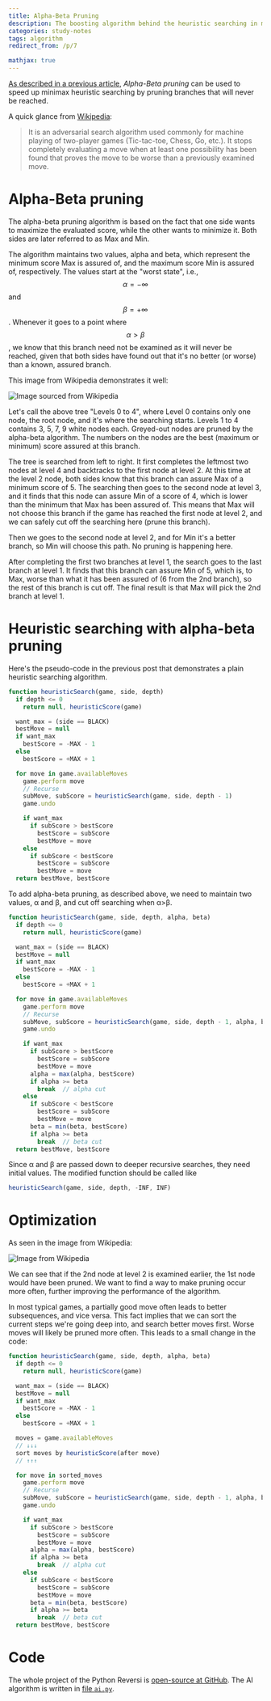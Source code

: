 ```yaml
---
title: Alpha-Beta Pruning
description: The boosting algorithm behind the heuristic searching in my Reversi game
categories: study-notes
tags: algorithm
redirect_from: /p/7

mathjax: true
---
```


[As described in a previous article][1], *Alpha-Beta pruning* can be used to speed up minimax heuristic searching by pruning branches that will never be reached.

A quick glance from [Wikipedia][wk]:

> It is an adversarial search algorithm used commonly for machine playing of two-player games (Tic-tac-toe, Chess, Go, etc.).
> It stops completely evaluating a move when at least one possibility has been found that proves the move to be worse than a previously examined move.

# Alpha-Beta pruning

The alpha-beta pruning algorithm is based on the fact that one side wants to maximize the evaluated score, while the other wants to minimize it. Both sides are later referred to as Max and Min.

The algorithm maintains two values, alpha and beta, which represent the minimum score Max is assured of, and the maximum score Min is assured of, respectively. The values start at the "worst state", i.e., $$\alpha=-\infty$$ and $$\beta=+\infty$$. Whenever it goes to a point where $$\alpha\gt\beta$$, we know that this branch need not be examined as it will never be reached, given that both sides have found out that it's no better (or worse) than a known, assured branch.

This image from Wikipedia demonstrates it well:

![Image sourced from Wikipedia][2]

Let's call the above tree "Levels 0 to 4", where Level 0 contains only one node, the root node, and it's where the searching starts.
Levels 1 to 4 contains 3, 5, 7, 9 white nodes each. Greyed-out nodes are pruned by the alpha-beta algorithm. The numbers on the nodes are the best (maximum or minimum) score assured at this branch.

The tree is searched from left to right. It first completes the leftmost two nodes at level 4 and backtracks to the first node at level 2. At this time at the level 2 node, both sides know that this branch can assure Max of a minimum score of 5. The searching then goes to the second node at level 3, and it finds that this node can assure Min of a score of 4, which is lower than the minimum that Max has been assured of. This means that Max will not choose this branch if the game has reached the first node at level 2, and we can safely cut off the searching here (prune this branch).

Then we goes to the second node at level 2, and for Min it's a better branch, so Min will choose this path. No pruning is happening here.

After completing the first two branches at level 1, the search goes to the last branch at level 1. It finds that this branch can assure Min of 5, which is, to Max, worse than what it has been assured of (6 from the 2nd branch), so the rest of this branch is cut off. The final result is that Max will pick the 2nd branch at level 1.

# Heuristic searching with alpha-beta pruning

Here's the pseudo-code in the previous post that demonstrates a plain heuristic searching algorithm.

```javascript
function heuristicSearch(game, side, depth)
  if depth <= 0
    return null, heuristicScore(game)

  want_max = (side == BLACK)
  bestMove = null
  if want_max
    bestScore = -MAX - 1
  else
    bestScore = +MAX + 1

  for move in game.availableMoves
    game.perform move
    // Recurse
    subMove, subScore = heuristicSearch(game, side, depth - 1)
    game.undo

    if want_max
      if subScore > bestScore
        bestScore = subScore
        bestMove = move
    else
      if subScore < bestScore
        bestScore = subScore
        bestMove = move
  return bestMove, bestScore
```

To add alpha-beta pruning, as described above, we need to maintain two values, &alpha; and &beta;, and cut off searching when &alpha;&gt;&beta;.

```javascript
function heuristicSearch(game, side, depth, alpha, beta)
  if depth <= 0
    return null, heuristicScore(game)

  want_max = (side == BLACK)
  bestMove = null
  if want_max
    bestScore = -MAX - 1
  else
    bestScore = +MAX + 1

  for move in game.availableMoves
    game.perform move
    // Recurse
    subMove, subScore = heuristicSearch(game, side, depth - 1, alpha, beta)
    game.undo

    if want_max
      if subScore > bestScore
        bestScore = subScore
        bestMove = move
      alpha = max(alpha, bestScore)
      if alpha >= beta
        break  // alpha cut
    else
      if subScore < bestScore
        bestScore = subScore
        bestMove = move
      beta = min(beta, bestScore)
      if alpha >= beta
        break  // beta cut
  return bestMove, bestScore
```

Since &alpha; and &beta; are passed down to deeper recursive searches, they need initial values. The modified function should be called like

```javascript
heuristicSearch(game, side, depth, -INF, INF)
```

# Optimization

As seen in the image from Wikipedia:

![Image from Wikipedia][2]

We can see that if the 2nd node at level 2 is examined earlier, the 1st node would have been pruned. We want to find a way to make pruning occur more often, further improving the performance of the algorithm.

In most typical games, a partially good move often leads to better subsequences, and vice versa. This fact implies that we can sort the current steps we're going deep into, and search better moves first. Worse moves will likely be pruned more often. This leads to a small change in the code:

```javascript
function heuristicSearch(game, side, depth, alpha, beta)
  if depth <= 0
    return null, heuristicScore(game)

  want_max = (side == BLACK)
  bestMove = null
  if want_max
    bestScore = -MAX - 1
  else
    bestScore = +MAX + 1

  moves = game.availableMoves
  // ↓↓↓
  sort moves by heuristicScore(after move)
  // ↑↑↑

  for move in sorted_moves
    game.perform move
    // Recurse
    subMove, subScore = heuristicSearch(game, side, depth - 1, alpha, beta)
    game.undo

    if want_max
      if subScore > bestScore
        bestScore = subScore
        bestMove = move
      alpha = max(alpha, bestScore)
      if alpha >= beta
        break  // alpha cut
    else
      if subScore < bestScore
        bestScore = subScore
        bestMove = move
      beta = min(beta, bestScore)
      if alpha >= beta
        break  // beta cut
  return bestMove, bestScore
```

# Code

The whole project of the Python Reversi is [open-source at GitHub][3]. The AI algorithm is written in [file `ai.py`][4].


  [wk]: https://en.wikipedia.org/wiki/Alpha%E2%80%93beta_pruning
  [1]: /p/6
  [2]: /image/ab-pruning-wikipedia.png
  [3]: https://github.com/iBug/PyReversi
  [4]: https://github.com/iBug/PyReversi/tree/e340e9609dfa3f61419f4e8cb9e03248be52e3bc/ai.py#L145
